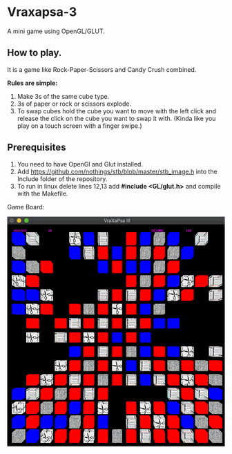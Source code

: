 # Vraxapsa-3
A mini game using OpenGL/GLUT.


## How to play.
It is a game like Rock-Paper-Scissors and Candy Crush combined. 

**Rules are simple:**

1. Make 3s of the same cube type. 
2. 3s of paper or rock or scissors explode.
3. To swap cubes hold the cube you want to move with the left click and release the click on the cube you want to swap it with. (Kinda like you play on a touch screen with a finger swipe.)

## Prerequisites
1. You need to have OpenGl and Glut installed.
2. Add https://github.com/nothings/stb/blob/master/stb_image.h into the Include folder of the repository.
3. To run in linux delete lines 12,13 add **#include <GL/glut.h>** and compile with the Makefile.
   
 
Game Board:

![Image of Game Board](https://github.com/AlexandrosAlexiou/Vraxapsa-3/blob/master/Screenshot%202019-12-01%20at%204.59.39%20PM.png)
